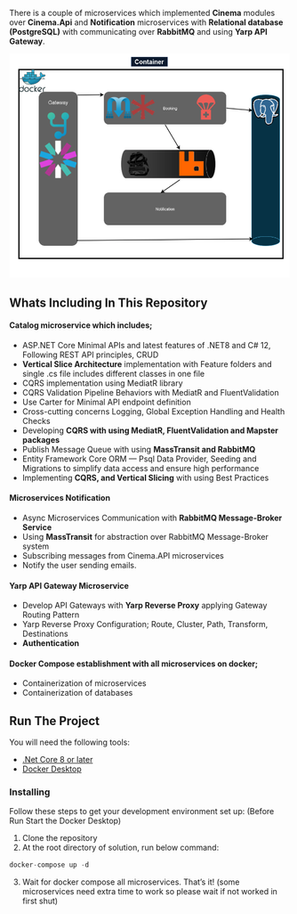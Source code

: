 There is a couple of microservices which implemented **Cinema** modules over **Cinema.Api** and **Notification** microservices with **Relational database (PostgreSQL)** with communicating over **RabbitMQ** and using **Yarp API Gateway**.

![microservices](https://github.com/mexirica/Cinema/blob/master/cinemasystem.drawio.png)


## Whats Including In This Repository

#### Catalog microservice which includes; 
* ASP.NET Core Minimal APIs and latest features of .NET8 and C# 12, Following REST API principles, CRUD
* **Vertical Slice Architecture** implementation with Feature folders and single .cs file includes different classes in one file
* CQRS implementation using MediatR library
* CQRS Validation Pipeline Behaviors with MediatR and FluentValidation
* Use Carter for Minimal API endpoint definition
* Cross-cutting concerns Logging, Global Exception Handling and Health Checks
* Developing **CQRS with using MediatR, FluentValidation and Mapster packages**
* Publish Message Queue with using **MassTransit and RabbitMQ**
* Entity Framework Core ORM — Psql Data Provider, Seeding and Migrations to simplify data access and ensure high performance
* Implementing **CQRS, and Vertical Slicing** with using Best Practices

#### Microservices Notification
* Async Microservices Communication with **RabbitMQ Message-Broker Service**
* Using **MassTransit** for abstraction over RabbitMQ Message-Broker system
* Subscribing messages from Cinema.API microservices	
* Notify the user sending emails.
	
#### Yarp API Gateway Microservice
* Develop API Gateways with **Yarp Reverse Proxy** applying Gateway Routing Pattern
* Yarp Reverse Proxy Configuration; Route, Cluster, Path, Transform, Destinations
* **Authentication**

#### Docker Compose establishment with all microservices on docker;
* Containerization of microservices
* Containerization of databases

## Run The Project
You will need the following tools:

* [.Net Core 8 or later](https://dotnet.microsoft.com/download/dotnet-core/8)
* [Docker Desktop](https://www.docker.com/products/docker-desktop)

### Installing
Follow these steps to get your development environment set up: (Before Run Start the Docker Desktop)
1. Clone the repository
2. At the root directory of solution, run below command:
```csharp
docker-compose up -d
```

3. Wait for docker compose all microservices. That’s it! (some microservices need extra time to work so please wait if not worked in first shut)
